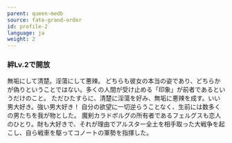```yaml
---
parent: queen-medb
source: fate-grand-order
id: profile-2
language: ja
weight: 2
---
```


### 絆Lv.2で開放

無垢にして清楚。淫蕩にして悪辣。
どちらも彼女の本当の姿であり、どちらかが偽りということではない。多くの人間が受け止める「印象」が前者であるというだけのこと。
ただひたすらに、清楚に淫蕩を好み、無垢に悪辣を成す。いい男大好き。強い男大好き！
自分の欲望に一切逆らうことなく、生前には数多くの男たちを我が物とした。
魔剣カラドボルグの所有者であるフェルグスも恋人のひとり。財も大好きで、それが理由でアルスター全土を相手取った大戦争を起こし、自ら戦車を駆ってコノートの軍勢を指揮した。
